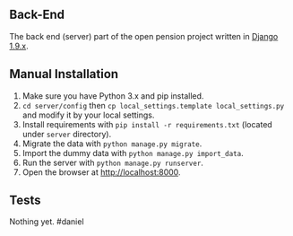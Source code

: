 ## Back-End
The back end (server) part of the open pension project written in [Django 1.9.x](https://www.djangoproject.com/).

## Manual Installation

1. Make sure you have Python 3.x and pip installed.
2. `cd server/config` then `cp local_settings.template local_settings.py` and modify it by your local settings.
3. Install requirements with `pip install -r requirements.txt` (located under `server` directory).
4. Migrate the data with `python manage.py migrate`.
5. Import the dummy data with `python manage.py import_data`.
6. Run the server with `python manage.py runserver`.
7. Open the browser at [http://localhost:8000](http://localhost:8000).

## Tests
Nothing yet.
#daniel
